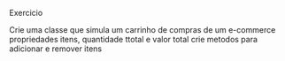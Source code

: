 Exercicio

Crie uma classe que simula  um carrinho de compras de um e-commerce 
propriedades itens, quantidade ttotal e valor total 
crie metodos para adicionar e remover itens 
